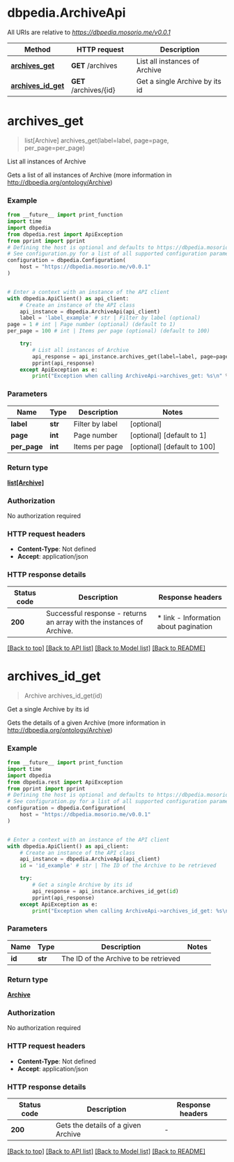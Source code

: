 # dbpedia.ArchiveApi

All URIs are relative to *https://dbpedia.mosorio.me/v0.0.1*

Method | HTTP request | Description
------------- | ------------- | -------------
[**archives_get**](ArchiveApi.md#archives_get) | **GET** /archives | List all instances of Archive
[**archives_id_get**](ArchiveApi.md#archives_id_get) | **GET** /archives/{id} | Get a single Archive by its id


# **archives_get**
> list[Archive] archives_get(label=label, page=page, per_page=per_page)

List all instances of Archive

Gets a list of all instances of Archive (more information in http://dbpedia.org/ontology/Archive)

### Example

```python
from __future__ import print_function
import time
import dbpedia
from dbpedia.rest import ApiException
from pprint import pprint
# Defining the host is optional and defaults to https://dbpedia.mosorio.me/v0.0.1
# See configuration.py for a list of all supported configuration parameters.
configuration = dbpedia.Configuration(
    host = "https://dbpedia.mosorio.me/v0.0.1"
)


# Enter a context with an instance of the API client
with dbpedia.ApiClient() as api_client:
    # Create an instance of the API class
    api_instance = dbpedia.ArchiveApi(api_client)
    label = 'label_example' # str | Filter by label (optional)
page = 1 # int | Page number (optional) (default to 1)
per_page = 100 # int | Items per page (optional) (default to 100)

    try:
        # List all instances of Archive
        api_response = api_instance.archives_get(label=label, page=page, per_page=per_page)
        pprint(api_response)
    except ApiException as e:
        print("Exception when calling ArchiveApi->archives_get: %s\n" % e)
```

### Parameters

Name | Type | Description  | Notes
------------- | ------------- | ------------- | -------------
 **label** | **str**| Filter by label | [optional] 
 **page** | **int**| Page number | [optional] [default to 1]
 **per_page** | **int**| Items per page | [optional] [default to 100]

### Return type

[**list[Archive]**](Archive.md)

### Authorization

No authorization required

### HTTP request headers

 - **Content-Type**: Not defined
 - **Accept**: application/json

### HTTP response details
| Status code | Description | Response headers |
|-------------|-------------|------------------|
**200** | Successful response - returns an array with the instances of Archive. |  * link - Information about pagination <br>  |

[[Back to top]](#) [[Back to API list]](../README.md#documentation-for-api-endpoints) [[Back to Model list]](../README.md#documentation-for-models) [[Back to README]](../README.md)

# **archives_id_get**
> Archive archives_id_get(id)

Get a single Archive by its id

Gets the details of a given Archive (more information in http://dbpedia.org/ontology/Archive)

### Example

```python
from __future__ import print_function
import time
import dbpedia
from dbpedia.rest import ApiException
from pprint import pprint
# Defining the host is optional and defaults to https://dbpedia.mosorio.me/v0.0.1
# See configuration.py for a list of all supported configuration parameters.
configuration = dbpedia.Configuration(
    host = "https://dbpedia.mosorio.me/v0.0.1"
)


# Enter a context with an instance of the API client
with dbpedia.ApiClient() as api_client:
    # Create an instance of the API class
    api_instance = dbpedia.ArchiveApi(api_client)
    id = 'id_example' # str | The ID of the Archive to be retrieved

    try:
        # Get a single Archive by its id
        api_response = api_instance.archives_id_get(id)
        pprint(api_response)
    except ApiException as e:
        print("Exception when calling ArchiveApi->archives_id_get: %s\n" % e)
```

### Parameters

Name | Type | Description  | Notes
------------- | ------------- | ------------- | -------------
 **id** | **str**| The ID of the Archive to be retrieved | 

### Return type

[**Archive**](Archive.md)

### Authorization

No authorization required

### HTTP request headers

 - **Content-Type**: Not defined
 - **Accept**: application/json

### HTTP response details
| Status code | Description | Response headers |
|-------------|-------------|------------------|
**200** | Gets the details of a given Archive |  -  |

[[Back to top]](#) [[Back to API list]](../README.md#documentation-for-api-endpoints) [[Back to Model list]](../README.md#documentation-for-models) [[Back to README]](../README.md)

